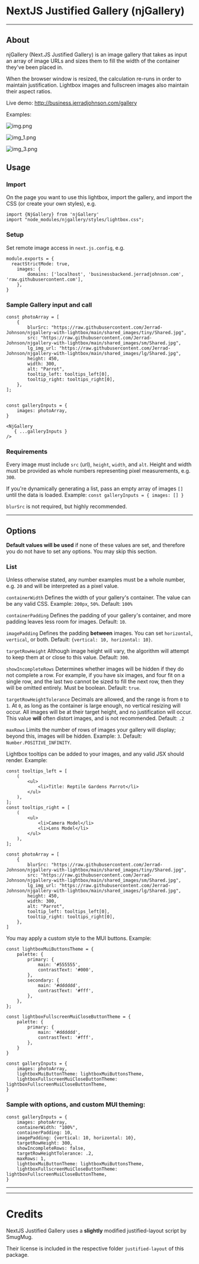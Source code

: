 # NextJS Justified Gallery (njGallery)
***
## About


njGallery (Next.JS Justified Gallery) is an image gallery that takes as input an array of image URLs and sizes them to fill the width of the container they've been placed in.

When the browser window is resized, the calculation re-runs in order to maintain justification. Lightbox images and fullscreen images also maintain their aspect ratios.

Live demo: http://business.jerradjohnson.com/gallery

Examples:

![img.png](img.png)

![img_1.png](img_1.png)

![img_3.png](img_3.png)
## Usage

### Import
On the page you want to use this lightbox, import the gallery, and import the CSS (or create your own styles), e.g.

```
import {NjGallery} from 'njGallery'
import "node_modules/njgallery/styles/lightbox.css";
```

### Setup

Set remote image access in `next.js.config`, e.g. 

```
module.exports = {
  reactStrictMode: true,
    images: {
        domains: ['localhost', 'businessbackend.jerradjohnson.com', 'raw.githubusercontent.com'],
    },
}
```

### Sample Gallery input and call

```
const photoArray = [
    {
        blurSrc: "https://raw.githubusercontent.com/Jerrad-Johnson/njgallery-with-lightbox/main/shared_images/tiny/Shared.jpg",
        src: "https://raw.githubusercontent.com/Jerrad-Johnson/njgallery-with-lightbox/main/shared_images/sm/Shared.jpg",
        lg_img_url: "https://raw.githubusercontent.com/Jerrad-Johnson/njgallery-with-lightbox/main/shared_images/lg/Shared.jpg",
        height: 450,
        width: 300,
        alt: "Parrot",
        tooltip_left: tooltips_left[0],
        tooltip_right: tooltips_right[0],
    },
];
    

const galleryInputs = {
    images: photoArray,
}
```

```
<NjGallery
   { ...galleryInputs }
/>
```

### Requirements

Every image must include `src` (url), `height`, `width`, and `alt`. Height and width must be provided as whole numbers representing pixel measurements, e.g. `300`.

If you're dynamically generating a list, pass an empty array of images `[]` until the data is loaded. Example: `const galleryInputs = { images: [] }`

`blurSrc` is not required, but highly recommended.

***

## Options

**Default values will be used** if none of these values are set, and therefore you do not have to set any options. You may skip this section.

### List
Unless otherwise stated, any number examples must be a whole number, e.g. `20` and will be interpreted as a pixel value.

`containerWidth` Defines the width of your gallery's container. The value can be any valid CSS. Example: `200px`, `50%`. Default: `100%`

`containerPadding` Defines the padding of your gallery's container, and more padding leaves less room for images. Default: `10`.

`imagePadding` Defines the padding **between** images. You can set `horizontal`, `vertical`, or both. Default: `{vertical: 10, horizontal: 10}`.

`targetRowHeight` Although image height will vary, the algorithm will attempt to keep them at or close to this value. Default: `300`.

`showIncompleteRows` Determines whether images will be hidden if they do not complete a row. For example, if you have six images, and four fit on a single row, and the last two cannot be sized to fill the next row, then they will be omitted entirely. Must be boolean. Default: `true`.

`targetRowHeightTolerance` Decimals are allowed, and the range is from `0` to `1`. At `0`, as long as the container is large enough, no vertical resizing will occur. All images will be at their target height, and no justification will occur. This value **will** often distort images, and is not recommended. Default: `.2`

`maxRows` Limits the number of rows of images your gallery will display; beyond this, images will be hidden. Example: `3`. Default: `Number.POSITIVE_INFINITY`.


Lightbox tooltips can be added to your images, and any valid JSX should render. Example:
```
const tooltips_left = [
    (
        <ul>
            <li>Title: Reptile Gardens Parrot</li>
        </ul>
    ),
];
const tooltips_right = [
    (
        <ul>
            <li>Camera Model</li>
            <li>Lens Model</li>
        </ul>
    ),
];

const photoArray = [
    {
        blurSrc: "https://raw.githubusercontent.com/Jerrad-Johnson/njgallery-with-lightbox/main/shared_images/tiny/Shared.jpg",
        src: "https://raw.githubusercontent.com/Jerrad-Johnson/njgallery-with-lightbox/main/shared_images/sm/Shared.jpg",
        lg_img_url: "https://raw.githubusercontent.com/Jerrad-Johnson/njgallery-with-lightbox/main/shared_images/lg/Shared.jpg",
        height: 450,
        width: 300,
        alt: "Parrot",
        tooltip_left: tooltips_left[0],
        tooltip_right: tooltips_right[0],
    },
]
```

You may apply a custom style to the MUI buttons. Example:

```
const lightboxMuiButtonsTheme = {
    palette: {
        primary: {
            main: '#555555',
            contrastText: '#000',
        },
        secondary: {
            main: '#dddddd',
            contrastText: '#fff',
        },
    },
};

const lightboxFullscreenMuiCloseButtonTheme = {
    palette: {
        primary: {
            main: '#dddddd',
            contrastText: '#fff',
        },
    }
}

const galleryInputs = {
    images: photoArray,
    lightboxMuiButtonTheme: lightboxMuiButtonsTheme,
    lightboxFullscreenMuiCloseButtonTheme: lightboxFullscreenMuiCloseButtonTheme,
}
```



### Sample with options, and custom MUI theming:
```
const galleryInputs = {
    images: photoArray, 
    containerWidth: "100%",
    containerPadding: 10,
    imagePadding: {vertical: 10, horizontal: 10},
    targetRowHeight: 300,
    showIncompleteRows: false,
    targetRowHeightTolerance: .2,
    maxRows: 1,
    lightboxMuiButtonTheme: lightboxMuiButtonsTheme,
    lightboxFullscreenMuiCloseButtonTheme: lightboxFullscreenMuiCloseButtonTheme,
}

```

***


***

# Credits

NextJS Justified Gallery uses a **slightly** modified justified-layout script by SmugMug.

Their license is included in the respective folder `justified-layout` of this package.